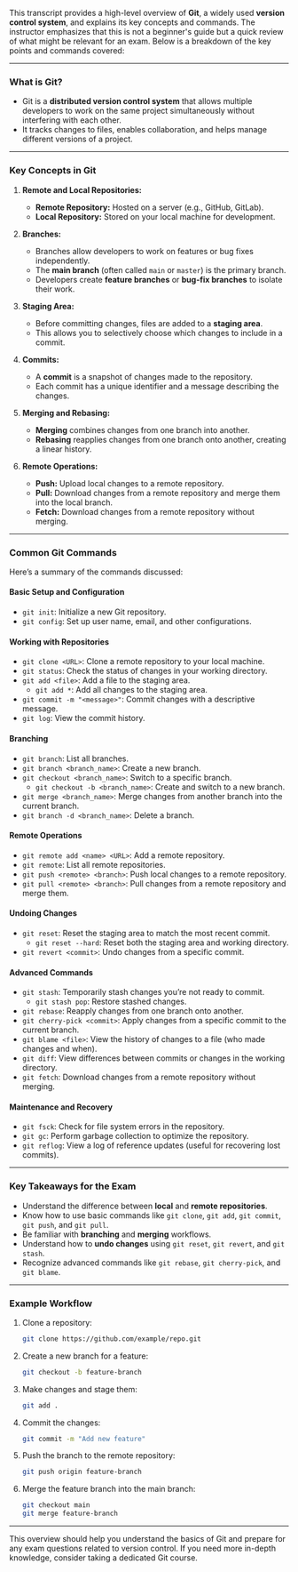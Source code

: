 This transcript provides a high-level overview of **Git**, a widely used **version control system**, and explains its key concepts and commands. The instructor emphasizes that this is not a beginner's guide but a quick review of what might be relevant for an exam. Below is a breakdown of the key points and commands covered:

---

### **What is Git?**
- Git is a **distributed version control system** that allows multiple developers to work on the same project simultaneously without interfering with each other.
- It tracks changes to files, enables collaboration, and helps manage different versions of a project.

---

### **Key Concepts in Git**
1. **Remote and Local Repositories:**
   - **Remote Repository:** Hosted on a server (e.g., GitHub, GitLab).
   - **Local Repository:** Stored on your local machine for development.

2. **Branches:**
   - Branches allow developers to work on features or bug fixes independently.
   - The **main branch** (often called `main` or `master`) is the primary branch.
   - Developers create **feature branches** or **bug-fix branches** to isolate their work.

3. **Staging Area:**
   - Before committing changes, files are added to a **staging area**.
   - This allows you to selectively choose which changes to include in a commit.

4. **Commits:**
   - A **commit** is a snapshot of changes made to the repository.
   - Each commit has a unique identifier and a message describing the changes.

5. **Merging and Rebasing:**
   - **Merging** combines changes from one branch into another.
   - **Rebasing** reapplies changes from one branch onto another, creating a linear history.

6. **Remote Operations:**
   - **Push:** Upload local changes to a remote repository.
   - **Pull:** Download changes from a remote repository and merge them into the local branch.
   - **Fetch:** Download changes from a remote repository without merging.

---

### **Common Git Commands**
Here’s a summary of the commands discussed:

#### **Basic Setup and Configuration**
- `git init`: Initialize a new Git repository.
- `git config`: Set up user name, email, and other configurations.

#### **Working with Repositories**
- `git clone <URL>`: Clone a remote repository to your local machine.
- `git status`: Check the status of changes in your working directory.
- `git add <file>`: Add a file to the staging area.
  - `git add *`: Add all changes to the staging area.
- `git commit -m "<message>"`: Commit changes with a descriptive message.
- `git log`: View the commit history.

#### **Branching**
- `git branch`: List all branches.
- `git branch <branch_name>`: Create a new branch.
- `git checkout <branch_name>`: Switch to a specific branch.
  - `git checkout -b <branch_name>`: Create and switch to a new branch.
- `git merge <branch_name>`: Merge changes from another branch into the current branch.
- `git branch -d <branch_name>`: Delete a branch.

#### **Remote Operations**
- `git remote add <name> <URL>`: Add a remote repository.
- `git remote`: List all remote repositories.
- `git push <remote> <branch>`: Push local changes to a remote repository.
- `git pull <remote> <branch>`: Pull changes from a remote repository and merge them.

#### **Undoing Changes**
- `git reset`: Reset the staging area to match the most recent commit.
  - `git reset --hard`: Reset both the staging area and working directory.
- `git revert <commit>`: Undo changes from a specific commit.

#### **Advanced Commands**
- `git stash`: Temporarily stash changes you’re not ready to commit.
  - `git stash pop`: Restore stashed changes.
- `git rebase`: Reapply changes from one branch onto another.
- `git cherry-pick <commit>`: Apply changes from a specific commit to the current branch.
- `git blame <file>`: View the history of changes to a file (who made changes and when).
- `git diff`: View differences between commits or changes in the working directory.
- `git fetch`: Download changes from a remote repository without merging.

#### **Maintenance and Recovery**
- `git fsck`: Check for file system errors in the repository.
- `git gc`: Perform garbage collection to optimize the repository.
- `git reflog`: View a log of reference updates (useful for recovering lost commits).

---

### **Key Takeaways for the Exam**
- Understand the difference between **local** and **remote repositories**.
- Know how to use basic commands like `git clone`, `git add`, `git commit`, `git push`, and `git pull`.
- Be familiar with **branching** and **merging** workflows.
- Understand how to **undo changes** using `git reset`, `git revert`, and `git stash`.
- Recognize advanced commands like `git rebase`, `git cherry-pick`, and `git blame`.

---

### **Example Workflow**
1. Clone a repository:
   ```bash
   git clone https://github.com/example/repo.git
   ```
2. Create a new branch for a feature:
   ```bash
   git checkout -b feature-branch
   ```
3. Make changes and stage them:
   ```bash
   git add .
   ```
4. Commit the changes:
   ```bash
   git commit -m "Add new feature"
   ```
5. Push the branch to the remote repository:
   ```bash
   git push origin feature-branch
   ```
6. Merge the feature branch into the main branch:
   ```bash
   git checkout main
   git merge feature-branch
   ```

---

This overview should help you understand the basics of Git and prepare for any exam questions related to version control. If you need more in-depth knowledge, consider taking a dedicated Git course.